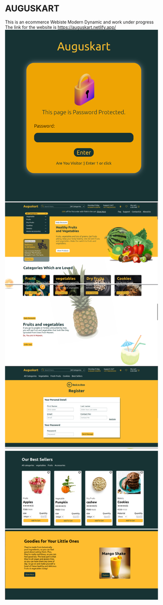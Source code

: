 # AUGUSKART
This is an ecommerce Webiste Modern Dynamic and work under progress
The link for the website is https://auguskart.netlify.app/
![Screenshot](scrrenshotfirs.png)
![Screenshot](screenshot1.png)
![Screenshot](screenshot2.png)
![Screenshot](screenshot3.png)
![Screenshot](screenshot4.png)
![Screenshot](screenshot6.png)

